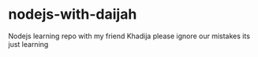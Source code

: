# nodejs-with-daijah
Nodejs learning repo with my friend Khadija please ignore our mistakes its just learning 
